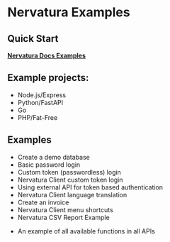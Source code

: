 # Nervatura Examples

## **Quick Start**

[**Nervatura Docs Examples**](https://nervatura.github.io/nervatura/docs/start/examples/)

## Example projects:

- Node.js/Express
- Python/FastAPI
- Go
- PHP/Fat-Free

## **Examples**

- Create a demo database
- Basic password login
- Custom token (passwordless) login
- Nervatura Client custom token login
- Using external API for token based authentication
- Nervatura Client language translation
- Create an invoice
- Nervatura Client menu shortcuts
- Nervatura CSV Report Example

+ An example of all available functions in all APIs

